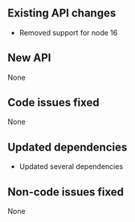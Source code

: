 ## Existing API changes
- Removed support for node 16

## New API
None

## Code issues fixed
None

## Updated dependencies
- Updated several dependencies

## Non-code issues fixed
None
